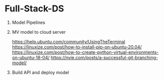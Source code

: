 # Full-Stack-DS

1) Model Pipelines

2) MV model to cloud server

	https://help.ubuntu.com/community/UsingTheTerminal
	https://linuxize.com/post/how-to-install-pip-on-ubuntu-20.04/
	https://linuxize.com/post/how-to-create-python-virtual-environments-on-ubuntu-18-04/
	https://nvie.com/posts/a-successful-git-branching-model/

3) Build API and deploy model